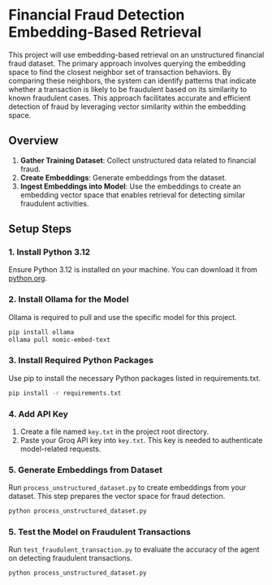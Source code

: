 # Financial Fraud Detection Embedding-Based Retrieval


This project will use embedding-based retrieval on an unstructured financial fraud dataset. The primary approach involves querying the embedding space to find the closest neighbor set of transaction behaviors. By comparing these neighbors, the system can identify patterns that indicate whether a transaction is likely to be fraudulent based on its similarity to known fraudulent cases. This approach facilitates accurate and efficient detection of fraud by leveraging vector similarity within the embedding space.


## Overview

1. **Gather Training Dataset**: Collect unstructured data related to financial fraud.
2. **Create Embeddings**: Generate embeddings from the dataset.
3. **Ingest Embeddings into Model**: Use the embeddings to create an embedding vector space that enables retrieval for detecting similar fraudulent activities.

## Setup Steps

### 1. Install Python 3.12

Ensure Python 3.12 is installed on your machine. You can download it from [python.org](https://www.python.org/downloads/).

### 2. Install Ollama for the Model

Ollama is required to pull and use the specific model for this project.

```sh
pip install ollama
ollama pull nomic-embed-text
```
### 3. Install Required Python Packages

Use pip to install the necessary Python packages listed in requirements.txt.

```sh
pip install -r requirements.txt
```

### 4. Add API Key
1. Create a file named `key.txt` in the project root directory.
2. Paste your Groq API key into `key.txt`. This key is needed to authenticate model-related requests.

### 5. Generate Embeddings from Dataset

Run `process_unstructured_dataset.py` to create embeddings from your dataset. This step prepares the vector space for fraud detection.

```sh
python process_unstructured_dataset.py
```

### 5. Test the Model on Fraudulent Transactions

Run `test_fraudulent_transaction.py` to evaluate the accuracy of the agent on detecting fraudulent transactions.

```sh
python process_unstructured_dataset.py
```